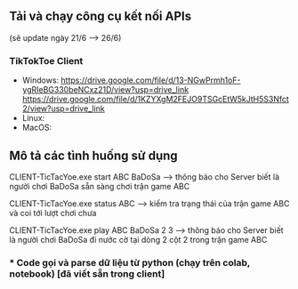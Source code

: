 
## Tải và chạy công cụ kết nối APIs
(sẽ update ngày 21/6 --> 26/6) 

### TikTokToe Client
- Windows:  https://drive.google.com/file/d/13-NGwPrmh1oF-ygRIeBG330beNCxz21D/view?usp=drive_link
  https://drive.google.com/file/d/1KZYXgM2FEJO9TSGcEtW5kJtH5S3Nfct2/view?usp=drive_link 
- Linux:  
- MacOS:  

## Mô tả các tình huống sử dụng

CLIENT-TicTacYoe.exe  start ABC BaDoSa
--> thông báo cho Server biết là người chơi BaDoSa sẵn sàng chơi trận game ABC 

CLIENT-TicTacYoe.exe  status ABC
--> kiểm tra trạng thái của trận game ABC và coi tới lượt chơi chưa 

CLIENT-TicTacYoe.exe  play ABC BaDoSa 2 3
--> thông báo cho Server biết là người chơi BaDoSa đi nước cờ tại dòng 2 cột 2 trong trận game ABC 

### * Code gọi và parse dữ liệu từ python (chạy trên colab, notebook) [đã viết sẵn trong client] 




